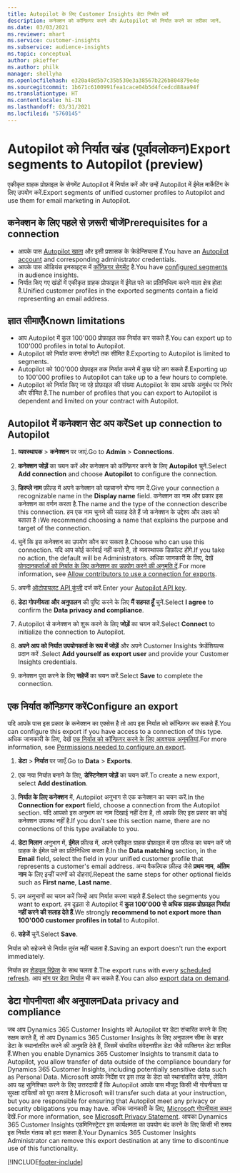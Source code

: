 ```yaml
---
title: Autopilot के लिए Customer Insights डेटा निर्यात करें
description: कनेक्शन को कॉन्फ़िगर करने और Autopilot को निर्यात करने का तरीका जानें.
ms.date: 03/03/2021
ms.reviewer: mhart
ms.service: customer-insights
ms.subservice: audience-insights
ms.topic: conceptual
author: pkieffer
ms.author: philk
manager: shellyha
ms.openlocfilehash: e320a48d5b7c35b530e3a38567b226b804879e4e
ms.sourcegitcommit: 1b671c6100991fea1cace04b5d4fcedcd88aa94f
ms.translationtype: HT
ms.contentlocale: hi-IN
ms.lasthandoff: 03/31/2021
ms.locfileid: "5760145"
---
```

# <a name="export-segments-to-autopilot-preview"></a><span data-ttu-id="21e77-103">Autopilot को निर्यात खंड (पूर्वावलोकन)</span><span class="sxs-lookup"><span data-stu-id="21e77-103">Export segments to Autopilot (preview)</span></span>

<span data-ttu-id="21e77-104">एकीकृत ग्राहक प्रोफ़ाइल के सेगमेंट Autopilot में निर्यात करें और उन्हें Autopilot में ईमेल मार्केटिंग के लिए उपयोग करें.</span><span class="sxs-lookup"><span data-stu-id="21e77-104">Export segments of unified customer profiles to Autopilot and use them for email marketing in Autopilot.</span></span> 

## <a name="prerequisites-for-a-connection"></a><span data-ttu-id="21e77-105">कनेक्शन के लिए पहले से ज़रूरी चीजें</span><span class="sxs-lookup"><span data-stu-id="21e77-105">Prerequisites for a connection</span></span>

-   <span data-ttu-id="21e77-106">आपके पास [Autopilot खाता](https://www.autopilothq.com/) और इसी प्रशासक के क्रेडेन्सियल्स हैं.</span><span class="sxs-lookup"><span data-stu-id="21e77-106">You have an [Autopilot account](https://www.autopilothq.com/) and corresponding administrator credentials.</span></span>
-   <span data-ttu-id="21e77-107">आपके पास ऑडियंस इनसाइट्स में [कॉन्फ़िगर सेगमेंट](segments.md) है.</span><span class="sxs-lookup"><span data-stu-id="21e77-107">You have [configured segments](segments.md) in audience insights.</span></span>
-   <span data-ttu-id="21e77-108">निर्यात किए गए खंडों में एकीकृत ग्राहक प्रोफाइल में ईमेल पते का प्रतिनिधित्व करने वाला क्षेत्र होता है.</span><span class="sxs-lookup"><span data-stu-id="21e77-108">Unified customer profiles in the exported segments contain a field representing an email address.</span></span>

## <a name="known-limitations"></a><span data-ttu-id="21e77-109">ज्ञात सीमाएँ</span><span class="sxs-lookup"><span data-stu-id="21e77-109">Known limitations</span></span>

- <span data-ttu-id="21e77-110">आप Autopilot में कुल 100'000 प्रोफ़ाइल तक निर्यात कर सकते हैं.</span><span class="sxs-lookup"><span data-stu-id="21e77-110">You can export up to 100'000 profiles in total to Autopilot.</span></span>
- <span data-ttu-id="21e77-111">Autopilot को निर्यात करना सेगमेंटों तक सीमित है.</span><span class="sxs-lookup"><span data-stu-id="21e77-111">Exporting to Autopilot is limited to segments.</span></span>
- <span data-ttu-id="21e77-112">Autopilot को 100'000 प्रोफ़ाइल तक निर्यात करने में कुछ घंटे लग सकते हैं.</span><span class="sxs-lookup"><span data-stu-id="21e77-112">Exporting up to 100'000 profiles to Autopilot can take up to a few hours to complete.</span></span> 
- <span data-ttu-id="21e77-113">Autopilot को निर्यात किए जा रहे प्रोफ़ाइल की संख्या Autopilot के साथ आपके अनुबंध पर निर्भर और सीमित है.</span><span class="sxs-lookup"><span data-stu-id="21e77-113">The number of profiles that you can export to Autopilot is dependent and limited on your contract with Autopilot.</span></span>

## <a name="set-up-connection-to-autopilot"></a><span data-ttu-id="21e77-114">Autopilot में कनेक्शन सेट अप करें</span><span class="sxs-lookup"><span data-stu-id="21e77-114">Set up connection to Autopilot</span></span>

1. <span data-ttu-id="21e77-115">**व्यवस्थापक** > **कनेक्शन** पर जाएं.</span><span class="sxs-lookup"><span data-stu-id="21e77-115">Go to **Admin** > **Connections**.</span></span>

1. <span data-ttu-id="21e77-116">**कनेक्शन जोड़ें** का चयन करें और कनेक्शन को कॉन्फ़िगर करने के लिए **Autopilot** चुनें.</span><span class="sxs-lookup"><span data-stu-id="21e77-116">Select **Add connection** and choose **Autopilot** to configure the connection.</span></span>

1. <span data-ttu-id="21e77-117">**डिस्प्ले नाम** फ़ील्ड में अपने कनेक्शन को पहचानने योग्य नाम दें.</span><span class="sxs-lookup"><span data-stu-id="21e77-117">Give your connection a recognizable name in the **Display name** field.</span></span> <span data-ttu-id="21e77-118">कनेक्शन का नाम और प्रकार इस कनेक्शन का वर्णन करता है.</span><span class="sxs-lookup"><span data-stu-id="21e77-118">The name and the type of the connection describe this connection.</span></span> <span data-ttu-id="21e77-119">हम एक नाम चुनने की सलाह देते हैं जो कनेक्शन के उद्देश्य और लक्ष्य को बताता है।</span><span class="sxs-lookup"><span data-stu-id="21e77-119">We recommend choosing a name that explains the purpose and target of the connection.</span></span>

1. <span data-ttu-id="21e77-120">चुनें कि इस कनेक्शन का उपयोग कौन कर सकता है.</span><span class="sxs-lookup"><span data-stu-id="21e77-120">Choose who can use this connection.</span></span> <span data-ttu-id="21e77-121">यदि आप कोई कार्रवाई नहीं करते हैं, तो व्यवस्थापक डिफ़ॉल्ट होंगे.</span><span class="sxs-lookup"><span data-stu-id="21e77-121">If you take no action, the default will be Administrators.</span></span> <span data-ttu-id="21e77-122">अधिक जानकारी के लिए, देखें [योगदानकर्ताओं को निर्यात के लिए कनेक्शन का उपयोग करने की अनुमति दें](connections.md#allow-contributors-to-use-a-connection-for-exports).</span><span class="sxs-lookup"><span data-stu-id="21e77-122">For more information, see [Allow contributors to use a connection for exports](connections.md#allow-contributors-to-use-a-connection-for-exports).</span></span>

3. <span data-ttu-id="21e77-123">अपनी [ऑटोपायलट API कुंजी](https://autopilot.docs.apiary.io/#) दर्ज करें.</span><span class="sxs-lookup"><span data-stu-id="21e77-123">Enter your [Autopilot API key](https://autopilot.docs.apiary.io/#).</span></span>

1. <span data-ttu-id="21e77-124">**डेटा गोपनीयता और अनुपालन** की पुष्टि करने के लिए **मैं सहमत हूँ** चुनें.</span><span class="sxs-lookup"><span data-stu-id="21e77-124">Select **I agree** to confirm the **Data privacy and compliance**.</span></span>

1. <span data-ttu-id="21e77-125">Autopilot से कनेक्शन को शुरू करने के लिए **जोड़ें** का चयन करें.</span><span class="sxs-lookup"><span data-stu-id="21e77-125">Select **Connect** to initialize the connection to Autopilot.</span></span>

1. <span data-ttu-id="21e77-126">**अपने आप को निर्यात उपयोगकर्ता के रूप में जोड़ें** और अपने Customer Insights क्रेडेंशियल्स प्रदान करें .</span><span class="sxs-lookup"><span data-stu-id="21e77-126">Select **Add yourself as export user** and provide your Customer Insights credentials.</span></span>

1. <span data-ttu-id="21e77-127">कनेक्शन पूरा करने के लिए **सहेजें** का चयन करें.</span><span class="sxs-lookup"><span data-stu-id="21e77-127">Select **Save** to complete the connection.</span></span>

## <a name="configure-an-export"></a><span data-ttu-id="21e77-128">एक निर्यात कॉन्फ़िगर करें</span><span class="sxs-lookup"><span data-stu-id="21e77-128">Configure an export</span></span>

<span data-ttu-id="21e77-129">यदि आपके पास इस प्रकार के कनेक्शन का एक्सेस है तो आप इस निर्यात को कॉन्फ़िगर कर सकते हैं.</span><span class="sxs-lookup"><span data-stu-id="21e77-129">You can configure this export if you have access to a connection of this type.</span></span> <span data-ttu-id="21e77-130">अधिक जानकारी के लिए, देखें [एक निर्यात को कॉन्फ़िगर करने के लिए आवश्यक अनुमतियां](export-destinations.md#set-up-a-new-export).</span><span class="sxs-lookup"><span data-stu-id="21e77-130">For more information, see [Permissions needed to configure an export](export-destinations.md#set-up-a-new-export).</span></span>

1. <span data-ttu-id="21e77-131">**डेटा** > **निर्यात** पर जाएँ.</span><span class="sxs-lookup"><span data-stu-id="21e77-131">Go to **Data** > **Exports**.</span></span>

1. <span data-ttu-id="21e77-132">एक नया निर्यात बनाने के लिए, **डेस्टिनेशन जोड़ें** का चयन करें.</span><span class="sxs-lookup"><span data-stu-id="21e77-132">To create a new export, select **Add destination**.</span></span>

1. <span data-ttu-id="21e77-133">**निर्यात के लिए कनेक्शन** में, Autopilot अनुभाग से एक कनेक्शन का चयन करें.</span><span class="sxs-lookup"><span data-stu-id="21e77-133">In the **Connection for export** field, choose a connection from the Autopilot section.</span></span> <span data-ttu-id="21e77-134">यदि आपको इस अनुभाग का नाम दिखाई नहीं देता है, तो आपके लिए इस प्रकार का कोई कनेक्शन उपलब्ध नहीं है.</span><span class="sxs-lookup"><span data-stu-id="21e77-134">If you don't see this section name, there are no connections of this type available to you.</span></span>

3. <span data-ttu-id="21e77-135">**डेटा मिलान** अनुभाग में, **ईमेल** फ़ील्ड में, अपने एकीकृत ग्राहक प्रोफ़ाइल में उस फ़ील्ड का चयन करें जो ग्राहक के ईमेल पते का प्रतिनिधित्व करता है.</span><span class="sxs-lookup"><span data-stu-id="21e77-135">In the **Data matching** section, in the **Email** field, select the field in your unified customer profile that represents a customer's email address.</span></span> <span data-ttu-id="21e77-136">अन्य वैकल्पिक फ़ील्ड जैसे **प्रथम नाम**, **अंतिम नाम** के लिए इन्हीं चरणों को दोहराएं.</span><span class="sxs-lookup"><span data-stu-id="21e77-136">Repeat the same steps for other optional fields such as **First name**, **Last name**.</span></span>

1. <span data-ttu-id="21e77-137">उन अनुभागों का चयन करें जिन्हें आप निर्यात करना चाहते हैं.</span><span class="sxs-lookup"><span data-stu-id="21e77-137">Select the segments you want to export.</span></span> <span data-ttu-id="21e77-138">हम दृढ़ता से Autopilot में **कुल 100'000 से अधिक ग्राहक प्रोफ़ाइल निर्यात नहीं करने की सलाह देते हैं**.</span><span class="sxs-lookup"><span data-stu-id="21e77-138">We strongly **recommend to not export more than 100'000 customer profiles in total** to Autopilot.</span></span> 

1. <span data-ttu-id="21e77-139">**सहेजें** चुनें.</span><span class="sxs-lookup"><span data-stu-id="21e77-139">Select **Save**.</span></span>

<span data-ttu-id="21e77-140">निर्यात को सहेजने से निर्यात तुरंत नहीं चलता है.</span><span class="sxs-lookup"><span data-stu-id="21e77-140">Saving an export doesn't run the export immediately.</span></span>

<span data-ttu-id="21e77-141">निर्यात हर [शेड्यूल रिफ़्रेश](system.md#schedule-tab) के साथ चलता है.</span><span class="sxs-lookup"><span data-stu-id="21e77-141">The export runs with every [scheduled refresh](system.md#schedule-tab).</span></span> <span data-ttu-id="21e77-142">आप [मांग पर डेटा निर्यात](export-destinations.md#run-exports-on-demand) भी कर सकते हैं.</span><span class="sxs-lookup"><span data-stu-id="21e77-142">You can also [export data on demand](export-destinations.md#run-exports-on-demand).</span></span> 

## <a name="data-privacy-and-compliance"></a><span data-ttu-id="21e77-143">डेटा गोपनीयता और अनुपालन</span><span class="sxs-lookup"><span data-stu-id="21e77-143">Data privacy and compliance</span></span>

<span data-ttu-id="21e77-144">जब आप Dynamics 365 Customer Insights को Autopilot पर डेटा संचारित करने के लिए सक्षम करते हैं, तो आप Dynamics 365 Customer Insights के लिए अनुपालन सीमा के बाहर डेटा के स्थानांतरित करने की अनुमति देते हैं, जिसमें संभावित संवेदनशील डेटा जैसे व्यक्तिगत डेटा शामिल हैं.</span><span class="sxs-lookup"><span data-stu-id="21e77-144">When you enable Dynamics 365 Customer Insights to transmit data to Autopilot, you allow transfer of data outside of the compliance boundary for Dynamics 365 Customer Insights, including potentially sensitive data such as Personal Data.</span></span> <span data-ttu-id="21e77-145">Microsoft आपके निर्देश पर इस तरह के डेटा को स्थानांतरित करेगा, लेकिन आप यह सुनिश्चित करने के लिए उत्तरदायी हैं कि Autopilot आपके पास मौजूद किसी भी गोपनीयता या सुरक्षा दायित्वों को पूरा करता है.</span><span class="sxs-lookup"><span data-stu-id="21e77-145">Microsoft will transfer such data at your instruction, but you are responsible for ensuring that Autopilot meet any privacy or security obligations you may have.</span></span> <span data-ttu-id="21e77-146">अधिक जानकारी के लिए, [Microsoft गोपनीयता कथन](https://go.microsoft.com/fwlink/?linkid=396732) देखें.</span><span class="sxs-lookup"><span data-stu-id="21e77-146">For more information, see [Microsoft Privacy Statement](https://go.microsoft.com/fwlink/?linkid=396732).</span></span>
<span data-ttu-id="21e77-147">आपका Dynamics 365 Customer Insights एडमिनिस्ट्रेटर इस कार्यक्षमता का उपयोग बंद करने के लिए किसी भी समय इस निर्यात गंतव्य को हटा सकता है.</span><span class="sxs-lookup"><span data-stu-id="21e77-147">Your Dynamics 365 Customer Insights Administrator can remove this export destination at any time to discontinue use of this functionality.</span></span>


[!INCLUDE[footer-include](../includes/footer-banner.md)]

